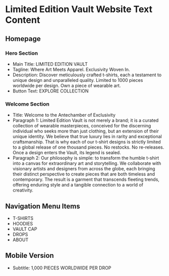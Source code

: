 # Limited Edition Vault Website Text Content

## Homepage

### Hero Section
- Main Title: LIMITED EDITION VAULT
- Tagline: Where Art Meets Apparel. Exclusivity Woven In.
- Description: Discover meticulously crafted t-shirts, each a testament to unique design and unparalleled quality. Limited to 1000 pieces worldwide per design. Own a piece of wearable art.
- Button Text: EXPLORE COLLECTION

### Welcome Section
- Title: Welcome to the Antechamber of Exclusivity
- Paragraph 1: Limited Edition Vault is not merely a brand; it is a curated collection of wearable masterpieces, conceived for the discerning individual who seeks more than just clothing, but an extension of their unique identity. We believe that true luxury lies in rarity and exceptional craftsmanship. That is why each of our t-shirt designs is strictly limited to a global release of one thousand pieces. No restocks. No re-releases. Once a design enters the Vault, its legend is sealed.
- Paragraph 2: Our philosophy is simple: to transform the humble t-shirt into a canvas for extraordinary art and storytelling. We collaborate with visionary artists and designers from across the globe, each bringing their distinct perspective to create pieces that are both timeless and contemporary. The result is a garment that transcends fleeting trends, offering enduring style and a tangible connection to a world of creativity.

## Navigation Menu Items
- T-SHIRTS
- HOODIES
- VAULT CAP
- DROPS
- ABOUT

## Mobile Version
- Subtitle: 1,000 PIECES WORLDWIDE PER DROP
